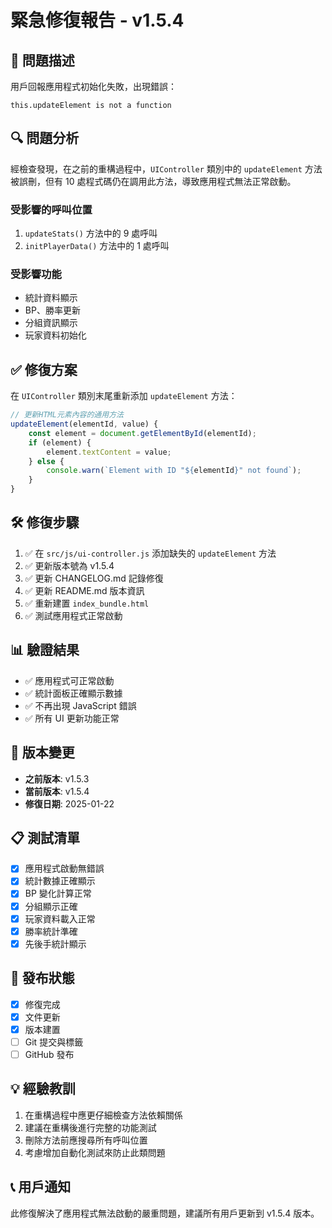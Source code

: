 # 緊急修復報告 - v1.5.4

## 🚨 問題描述
用戶回報應用程式初始化失敗，出現錯誤：
```
this.updateElement is not a function
```

## 🔍 問題分析
經檢查發現，在之前的重構過程中，`UIController` 類別中的 `updateElement` 方法被誤刪，但有 10 處程式碼仍在調用此方法，導致應用程式無法正常啟動。

### 受影響的呼叫位置
1. `updateStats()` 方法中的 9 處呼叫
2. `initPlayerData()` 方法中的 1 處呼叫

### 受影響功能
- 統計資料顯示
- BP、勝率更新
- 分組資訊顯示
- 玩家資料初始化

## ✅ 修復方案
在 `UIController` 類別末尾重新添加 `updateElement` 方法：

```javascript
// 更新HTML元素內容的通用方法
updateElement(elementId, value) {
    const element = document.getElementById(elementId);
    if (element) {
        element.textContent = value;
    } else {
        console.warn(`Element with ID "${elementId}" not found`);
    }
}
```

## 🛠️ 修復步驟
1. ✅ 在 `src/js/ui-controller.js` 添加缺失的 `updateElement` 方法
2. ✅ 更新版本號為 v1.5.4
3. ✅ 更新 CHANGELOG.md 記錄修復
4. ✅ 更新 README.md 版本資訊
5. ✅ 重新建置 `index_bundle.html`
6. ✅ 測試應用程式正常啟動

## 📊 驗證結果
- ✅ 應用程式可正常啟動
- ✅ 統計面板正確顯示數據
- ✅ 不再出現 JavaScript 錯誤
- ✅ 所有 UI 更新功能正常

## 🔄 版本變更
- **之前版本**: v1.5.3
- **當前版本**: v1.5.4
- **修復日期**: 2025-01-22

## 📋 測試清單
- [x] 應用程式啟動無錯誤
- [x] 統計數據正確顯示
- [x] BP 變化計算正常
- [x] 分組顯示正確
- [x] 玩家資料載入正常
- [x] 勝率統計準確
- [x] 先後手統計顯示

## 🚀 發布狀態
- [x] 修復完成
- [x] 文件更新
- [x] 版本建置
- [ ] Git 提交與標籤
- [ ] GitHub 發布

## 💡 經驗教訓
1. 在重構過程中應更仔細檢查方法依賴關係
2. 建議在重構後進行完整的功能測試
3. 刪除方法前應搜尋所有呼叫位置
4. 考慮增加自動化測試來防止此類問題

## 📞 用戶通知
此修復解決了應用程式無法啟動的嚴重問題，建議所有用戶更新到 v1.5.4 版本。
